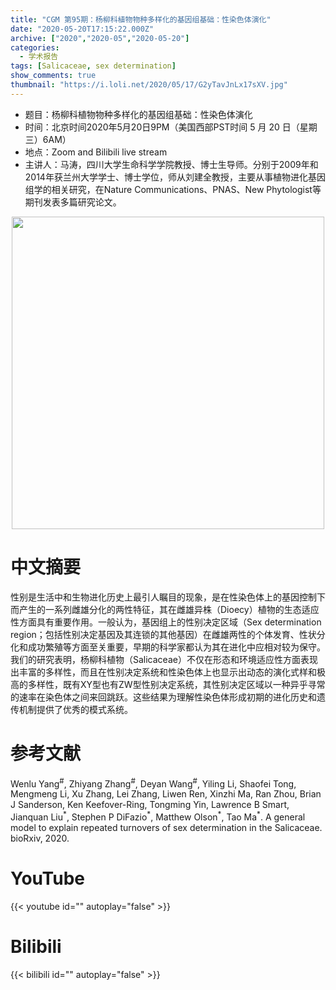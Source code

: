 ```yaml
---
title: "CGM 第95期：杨柳科植物物种多样化的基因组基础：性染色体演化"
date: "2020-05-20T17:15:22.000Z"
archive: ["2020","2020-05","2020-05-20"]
categories:
  - 学术报告
tags: [Salicaceae, sex determination]
show_comments: true
thumbnail: "https://i.loli.net/2020/05/17/G2yTavJnLx17sXV.jpg"
---
```


- 题目：杨柳科植物物种多样化的基因组基础：性染色体演化
- 时间：北京时间2020年5月20日9PM（美国西部PST时间 5 月 20 日（星期三）6AM）
- 地点：Zoom and Bilibili live stream
- 主讲人：马涛，四川大学生命科学学院教授、博士生导师。分别于2009年和2014年获兰州大学学士、博士学位，师从刘建全教授，主要从事植物进化基因组学的相关研究，在Nature Communications、PNAS、New Phytologist等期刊发表多篇研究论文。

<div align="center">
<img src="https://i.loli.net/2020/05/17/G2yTavJnLx17sXV.jpg" height=500>
</div>

# 中文摘要

性别是生活中和生物进化历史上最引人瞩目的现象，是在性染色体上的基因控制下而产生的一系列雌雄分化的两性特征，其在雌雄异株（Dioecy）植物的生态适应性方面具有重要作用。一般认为，基因组上的性别决定区域（Sex determination region；包括性别决定基因及其连锁的其他基因）在雌雄两性的个体发育、性状分化和成功繁殖等方面至关重要，早期的科学家都认为其在进化中应相对较为保守。<br>
我们的研究表明，杨柳科植物（Salicaceae）不仅在形态和环境适应性方面表现出丰富的多样性，而且在性别决定系统和性染色体上也显示出动态的演化式样和极高的多样性，既有XY型也有ZW型性别决定系统，其性别决定区域以一种异乎寻常的速率在染色体之间来回跳跃。这些结果为理解性染色体形成初期的进化历史和遗传机制提供了优秀的模式系统。

# 参考文献

Wenlu Yang<sup>\#</sup>, Zhiyang Zhang<sup>\#</sup>, Deyan Wang<sup>\#</sup>, Yiling Li, Shaofei Tong, Mengmeng Li, Xu Zhang, Lei Zhang, Liwen Ren, Xinzhi Ma, Ran Zhou, Brian J Sanderson, Ken Keefover-Ring, Tongming Yin, Lawrence B Smart, Jianquan Liu<sup>\*</sup>, Stephen P DiFazio<sup>\*</sup>, Matthew Olson<sup>\*</sup>, Tao Ma<sup>\*</sup>. A general model to explain repeated turnovers of sex determination in the Salicaceae. bioRxiv, 2020.

# YouTube

{{< youtube id="" autoplay="false" >}}

# Bilibili

{{< bilibili id="" autoplay="false" >}}

